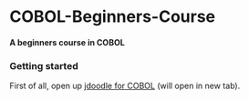 # COBOL-Beginners-Course
#### A beginners course in COBOL

### Getting started
First of all, open up <a href="https://https://www.jdoodle.com/execute-cobol-online/" target="_blank">jdoodle for COBOL</a> (will open in new tab).

